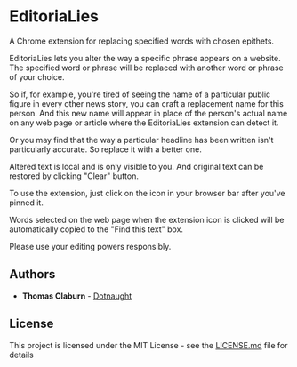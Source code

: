 # EditoriaLies

A Chrome extension for replacing specified words with chosen epithets.

EditoriaLies lets you alter the way a specific phrase appears on a website. The specified word or phrase will be replaced with another word or phrase of your choice. 

So if, for example, you're tired of seeing the name of a particular public figure in every other news story, you can craft a replacement name for this person. And this new name will appear in place of the person's actual name on any web page or article where the EditoriaLies extension can detect it.

Or you may find that the way a particular headline has been written isn't particularly accurate. So replace it with a better one.

Altered text is local and is only visible to you. And original text can be restored by clicking "Clear" button.

To use the extension, just click on the icon in your browser bar after you've pinned it. 

Words selected on the web page when the extension icon is clicked will be automatically copied to the "Find this text" box.

Please use your editing powers responsibly.

## Authors

- **Thomas Claburn** - [Dotnaught](https://github.com/Dotnaught)

## License

This project is licensed under the MIT License - see the [LICENSE.md](LICENSE.md) file for details
